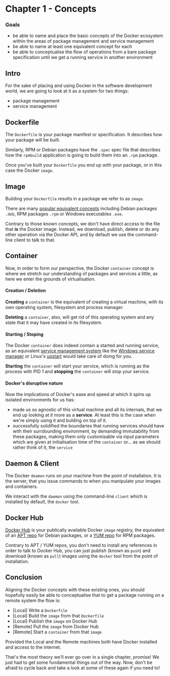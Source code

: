 # Chapter 1 - Concepts

### Goals

- be able to name and place the basic concepts of the Docker ecosystem within the areas of package management and service management
- be able to name at least one equivalent concept for each
- be able to conceptualise the flow of operations from a bare package specification until we get a running service in another environment

## Intro

For the sake of placing and using Docker in the software development world, we are going to look at it as a system for two things:

- package management
- service management

## Dockerfile

The `Dockerfile` is your package manifest or specification. It describes how your package will be built.

Similarly, RPM or Debian packages have the `.spec` spec file that describes how the `rpmbuild` application is going to build them into an `.rpm` package.

Once you've built your `Dockerfile` you end up with your package, or in this case the Docker `image`.

## Image

Building your `Dockerfile` results in a package we refer to as `image`.

There are many [popular equivalent concepts](https://en.wikipedia.org/wiki/List_of_software_package_management_systems#Windows) including Debian packages `.deb`, RPM packages `.rpm` or Windows executables `.exe`.

Contrary to those known concepts, we don't have direct access to the file that **is** the Docker image. Instead, we download, publish, delete or do any other operation via the Docker API, and by default we use the command-line client to talk to that.

## Container

Now, in order to form our perspective, the Docker `container` concept is where we stretch our understanding of packages and services a little, as here we enter the grounds of virtualisation.

#### Creation / Deletion

**Creating** a `container` is the equivalent of creating a virtual machine, with its own operating system, filesystem and process manager.

**Deleting** a `container`, also, will get rid of this operating system and any state that it may have created in its filesystem.

#### Starting / Stoping

The Docker `container` does indeed contain a started and running service, as an equivalent [service management system](https://en.wikipedia.org/wiki/Operating_system_service_management) like the [Windows service manager](http://tools.sysprogs.org/srvman/) or Linux's [upstart](http://upstart.ubuntu.com/) would take care of doing for you.

**Starting** the `container` will start your service, which is running as the process with PID 1 and **stopping** the `container` will stop your service.

#### Docker's disruptive nature

Now the implications of Docker's ease and speed at which it spins up isolated environments for us has:

- made us so agnostic of this virtual machine and all its internals, that we end up looking at it more as a **service**. At least this is the case when we're simply using it and bulding on top of it.
- successfully solidified the boundaries that running services should have with their surrdounding environment, by demanding immutability from these packages, making them only customisable via input parameters which are given at initialisation time of the `container` or... as we should rather think of it, the `service`

## Daemon & Client

The Docker `deamon` runs on your machine from the point of installation. It is the server, that you issue commands to when you manipulate your images and containers.

We interact with the `daemon` using the command-line `client` which is installed by default, the `docker` tool.

## Docker Hub

[Docker Hub](http://hub.docker.com/) is your publically available Docker `image` registry, the equivalent of an [APT repo](https://www.ubuntuupdates.org/ppa/canonical_partner) for Debian packages, or a [YUM repo](http://dl.fedoraproject.org/pub/epel/) for RPM packages.

Contrary to APT / YUM repos, you don't need to install any references in order to talk to Docker Hub, you can just publish (known as `push`) and download (known as `pull`) images using the `docker` tool from the point of installation.

## Conclusion

Aligning the Docker concepts with these existing ones, you should hopefully easily be able to conceptualise that to get a package running on a remote system the flow is:

- [Local] Write a `Dockerfile`
- [Local] Build the `image` from that `Dockerfile`
- [Local] Publish the `image` on Docker Hub
- [Remote] Pull the `image` from Docker Hub
- [Remote] Start a `container` from that `image`

Provided the Local and the Remote machines both have Docker installed and access to the internet.

That's the most theory we'll ever go over in a single chapter, promise! We just had to get some fundamental things out of the way. Now, don't be afraid to cycle back and take a look at some of these again if you need to!
